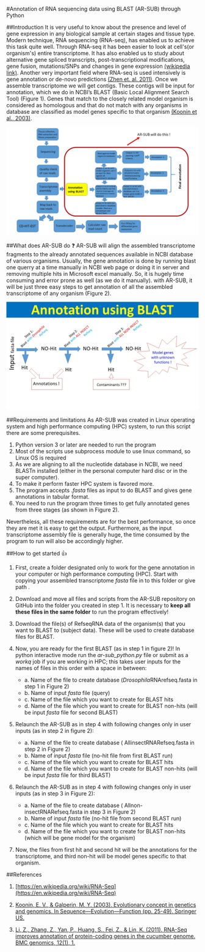 #Annotation of RNA sequencing data using BLAST  (AR-SUB) through Python

##Introduction
It is very useful to know about the presence and level of gene expression in any biological sample at certain stages and tissue type. Modern technique, RNA sequencing (RNA-seq), has enabled us to achieve this task quite well. Through RNA-seq it has been easier to look at cell's(or organism's) entire transcriptome. It has also enabled us to study about alternative gene spliced transcripts, post-transcriptional modifications, gene fusion, mutations/SNPs and changes in gene expression [(wikipedia link)](https://en.wikipedia.org/wiki/RNA-Seq ). Another very important field where RNA-seq is used intensively is gene annotation or de-novo predictions [(Zhen et. al. 2011)](http://bmcgenomics.biomedcentral.com/articles/10.1186/1471-2164-12-540).
Once we assemble transcriptome we will get contigs. These contigs will be input for annotation, which we do in NCBI’s BLAST (Basic Local Alignment Search Tool) (Figure 1). Genes that match to the closely related model organism is considered as homologous and that do not match with any organisms in database are classified as model genes specific to that organism [(Koonin et al., 2003)](http://www.ncbi.nlm.nih.gov/books/NBK20255/).


![figure 1](images/project_overview1.jpg)


##What does AR-SUB do :question:
AR-SUB will align the assembled transcriptome fragments to the already annotated sequences available in NCBI database of various organisms. Usually, the gene annotation is done by running blast one querry at a time manually in NCBI web page or doing it in server and removing multiple hits in Microsoft excel manually. So, it is hugely time consuming and error prone as well (as we do it manually). with AR-SUB, it will be just three easy steps to get annotation of all the assembled transcriptome of any organism (Figure 2).

![figure 2](images/Workflow.jpg)


##Requirements and limitations
As AR-SUB was created in Linux operating system and high performance computing (HPC) system, to run this script there are some prerequisites. 

1.	Python version 3 or later are needed to run the program
2.	Most of the scripts use subprocess module to use linux command, so Linux OS is required 
3.	As we are aligning to all the nucleotide database in NCBI, we need BLASTn installed (either in the personal computer hard disc or in the super computer). 
4.	To make it perform faster HPC system is favored more.
5.	The program accepts .*fasta* files as input to do BLAST and gives gene annotations in tabular format.
6.	You need to run the program three times to get fully annotated genes from three stages (as shown in Figure 2). 

Nevertheless, all these requirements are for the best performance, so once they are met it is easy to get the output. Furthermore, as the input transcriptome assembly file is generally huge, the time consumed by the program to run will also be accordingly higher.


##How to get started  :+1:

1.	First, create a folder designated only to work for the gene annotation in your computer or high performance computing (HPC). Start with copying your assembled transcriptome *fasta* file in to this folder or give path .
2.	Download and move all files and scripts from the AR-SUB repository on GitHub into the folder you created in step 1. It is necessary to **keep all these files in the same folder** to run the program effectively!
3.	Download the file(s) of RefseqRNA data of the organism(s) that you want to BLAST to (subject data). These will be used to create database files for BLAST.
4.	Now, you are ready for the first BLAST (as in step 1 in figure 2)! In python interactive mode run the *ar-sub_python.py* file or submit as a *workq* job if you are working in HPC; this takes user inputs for the names of files in this order with a space in between:
     * a.	Name of the file to create database (*Drosophila*RNArefseq.fasta in step 1 in Figure 2)
     * b.	Name of input *fasta* file (query)
     * c.	Name of the file which you want to create for BLAST hits
     * d.	Name of the file which you want to create for BLAST non-hits (will be input *fasta* file for second BLAST)


5.	Relaunch the AR-SUB as in step 4 with following changes only in user inputs (as in step 2 in figure 2):
     * a.	Name of the file to create database ( AllinsectRNARefseq.fasta in step 2 in Figure 2)
     * b.	Name of input *fasta* file (no-hit file from first BLAST run)
     * c.	Name of the file which you want to create for BLAST hits 
     * d.	Name of the file which you want to create for BLAST non-hits (will be input *fasta* file for third BLAST)
     
6.	Relaunch the AR-SUB as in step 4 with following changes only in user inputs (as in step 3 in Figure 2):
     * a.	Name of the file to create database ( Allnon-insectRNARefseq.fasta in step 3 in Figure 2)
     * b.	Name of input *fasta* file (no-hit file from second BLAST run)
     * c.	Name of the file which you want to create for BLAST hits 
     * d.	Name of the file which you want to create for BLAST non-hits (which will be gene model for the organism)
     
7.  Now, the files from first hit and second hit will be the annotations for the transcriptome, and third non-hit will be model genes specific to that organism.

##References 
1.	[https://en.wikipedia.org/wiki/RNA-Seq](https://en.wikipedia.org/wiki/RNA-Seq)

2. [Koonin, E. V., & Galperin, M. Y. (2003). Evolutionary concept in genetics and genomics. In Sequence—Evolution—Function (pp. 25-49). Springer US.](http://www.ncbi.nlm.nih.gov/books/NBK20255/)
3. [Li, Z., Zhang, Z., Yan, P., Huang, S., Fei, Z., & Lin, K. (2011). RNA-Seq improves annotation of protein-coding genes in the cucumber genome. BMC genomics, 12(1), 1.](http://bmcgenomics.biomedcentral.com/articles/10.1186/1471-2164-12-540)
